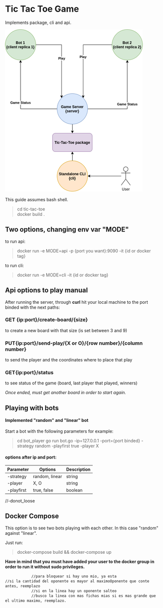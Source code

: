 # Tic Tac Toe Game
Implements package, cli and api.

![Diagram](./docs/ttt.png)

This guide assumes bash shell.


> cd tic-tac-toe  
> docker build .   

## Two options, changing env var "MODE"
to run api:
> docker run -e MODE=api -p {port you want}:9090 -it {id or docker tag}

to run cli:
> docker run -e MODE=cli -it {id or docker tag}

## Api options to play manual
After running the server, through **curl** hit your local machine to the port binded with the next paths:

### GET {ip:port}/create-board/{size}   
to create a new board with that size (is set between 3 and 9)

### PUT{ip:port}/send-play/{X or O}/{row number}/{column number}  
to send the player and the coordinates where to place that play

### GET{ip:port}/status
to see status of the game (board, last player that played, winners)

*Once ended, must get another board in order to start again.*

## Playing with bots

#### Implemented "random" and "linear" bot
Start a bot with the following parameters for example:

> cd bot_player
> go run bot.go -ip=127.0.0.1 -port={port binded} -strategy random -playfirst true -player X

#### options after ip and port:
| Parameter   | Options       |Description|
| ----------- | -----------   |-----------|
| -strategy   | random, linear| string    |
| -player     | X, O          | string    |
| -playfirst  | true, false   | boolean   |
//-donot_loose
## Docker Compose
This option is to see two bots playing with each other. In this case "random" against "linear".

Just run:

> docker-compose build && docker-compose up

**Have in mind that you must have added your user to the docker group in order to run it without sudo privileges.**



				//para bloquear si hay uno mio, ya esta
	//si la cantidad del oponente es mayor al maximoOponente que conte antes, reemplazo
				//si en la linea hay un oponente salteo
				//busco la linea con mas fichas mias si es mas grande que el ultimo maximo, reemplazo.